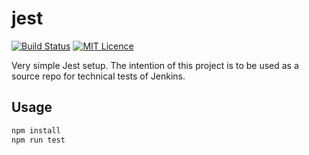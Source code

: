# jest

[![Build Status](https://travis-ci.org/deploymentking/jest.svg?branch=master)](https://travis-ci.org/deploymentking/jest)
[![MIT Licence](https://badges.frapsoft.com/os/mit/mit.svg?v=103)](https://opensource.org/licenses/mit-license.php)

Very simple Jest setup. The intention of this project is to be used as a source repo for
technical tests of Jenkins.

## Usage

```bash
npm install
npm run test
```
